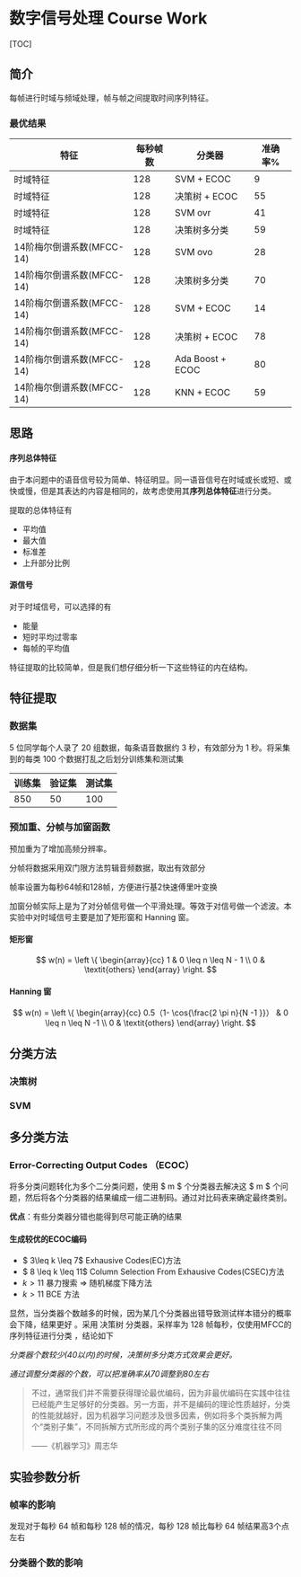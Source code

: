 # 数字信号处理 Course Work

[TOC]



## 简介
每帧进行时域与频域处理，帧与帧之间提取时间序列特征。

### 最优结果

| 特征                      | 每秒帧数 | 分类器           | 准确率% |
| ------------------------- | -------- | ---------------- | ------- |
| 时域特征                  | 128      | SVM + ECOC       | 9       |
| 时域特征                  | 128      | 决策树 + ECOC    | 55      |
| 时域特征                  | 128      | SVM ovr          | 41      |
| 时域特征                  | 128      | 决策树多分类     | 59      |
| 14阶梅尔倒谱系数(MFCC-14) | 128      | SVM ovo          | 28      |
| 14阶梅尔倒谱系数(MFCC-14) | 128      | 决策树多分类     | 70      |
| 14阶梅尔倒谱系数(MFCC-14) | 128      | SVM + ECOC       | 14      |
| 14阶梅尔倒谱系数(MFCC-14) | 128      | 决策树 + ECOC    | 78      |
| 14阶梅尔倒谱系数(MFCC-14) | 128      | Ada Boost + ECOC | 80      |
| 14阶梅尔倒谱系数(MFCC-14) | 128      | KNN + ECOC       | 59      |



## 思路

#### 序列总体特征

由于本问题中的语音信号较为简单、特征明显。同一语音信号在时域或长或短、或快或慢，但是其表达的内容是相同的，故考虑使用其**序列总体特征**进行分类。

提取的总体特征有

- 平均值
- 最大值
- 标准差
- 上升部分比例



#### 源信号

对于时域信号，可以选择的有

- 能量
- 短时平均过零率
- 每帧的平均值



特征提取的比较简单，但是我们想仔细分析一下这些特征的内在结构。



## 特征提取

### 数据集

5 位同学每个人录了 20 组数据，每条语音数据约 3 秒，有效部分为 1 秒。将采集到的每类 100 个数据打乱之后划分训练集和测试集

| 训练集 | 验证集 | 测试集 |
| ------ | ------ | ------ |
| 850    | 50     | 100    |

### 预加重、分帧与加窗函数

预加重为了增加高频分辨率。



分帧将数据采用双门限方法剪辑音频数据，取出有效部分

帧率设置为每秒64帧和128帧，方便进行基2快速傅里叶变换

加窗分帧实际上是为了对分帧信号做一个平滑处理。等效于对信号做一个滤波。本实验中对时域信号主要是加了矩形窗和 Hanning 窗。

#### 矩形窗

$$
    w(n) = \left \{ \begin{array}{cc}
        1 & 0 \leq n \leq N - 1 \\
        0 & \textit{others} 
    \end{array} \right.
$$

#### Hanning 窗

$$
w(n) = \left \{ \begin{array}{cc}
     0.5（1- \cos{\frac{2 \pi n}{N -1 }}） & 0 \leq n \leq N -1  \\
     0 & \textit{others}
\end{array}
\right.
$$

## 分类方法

### 决策树

### SVM



## 多分类方法

### Error-Correcting Output Codes （ECOC）

将多分类问题转化为多个二分类问题，使用 $ m $ 个分类器去解决这 $ m $ 个问题，然后将各个分类器的结果编成一组二进制码。通过对比码表来确定最终类别。

**优点**：有些分类器分错也能得到尽可能正确的结果



#### 生成较优的ECOC编码

- $ 3\leq k \leq 7$  Exhausive Codes(EC)方法
- $ 8 \leq k \leq 11$ Column Selection From Exhausive Codes(CSEC)方法
- $k > 11$ 暴力搜索$~ \Longrightarrow~$随机梯度下降方法
- $k>11$ BCE 方法



显然，当分类器个数越多的时候，因为某几个分类器出错导致测试样本错分的概率会下降，结果更好 。采用 决策树 分类器，采样率为 128 帧每秒，仅使用MFCC的序列特征进行分类 ，结论如下

*分类器个数较少(40以内)的时候，决策树多分类方式效果会更好。*

*通过调整分类器的个数，可以把准确率从70调整到80左右*



>不过，通常我们并不需要获得理论最优编码，因为非最优编码在实践中往往已经能产生足够好的分类器。另一方面，并不是编码的理论性质越好，分类的性能就越好，因为机器学习问题涉及很多因素，例如将多个类拆解为两个“类别子集”，不同拆解方式所形成的两个类别子集的区分难度往往不同
>
>——《机器学习》周志华

## 实验参数分析

### 帧率的影响

发现对于每秒 64 帧和每秒 128 帧的情况，每秒 128 帧比每秒 64 帧结果高3个点左右

### 分类器个数的影响

